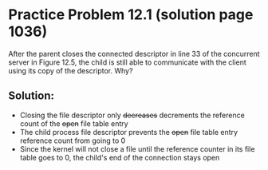 # Practice Problem 12.1 (solution page 1036)
After the parent closes the connected descriptor in line 33 of the concurrent server in Figure 12.5, the child is still able to communicate with the client using its copy of the descriptor. Why?

## Solution:
- Closing the file descriptor only ~~decreases~~ decrements the reference count of the ~~open~~ file table entry
- The child process file descriptor prevents the ~~open~~ file table entry reference count from going to 0
- Since the kernel will not close a file until the reference counter in its file table goes to 0, the child's end of the connection stays open